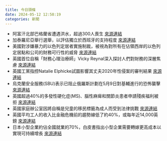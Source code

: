 ```yaml
---
title: 今日頭條
date: 2024-05-12 12:58:19
categories: 新聞            
---
```

- 阿富汗北部巴格蘭省遭遇洪水，超過300人喪生 [來源連結](https://www.theguardian.com/world/article/2024/may/12/afghanistan-flash-floods-kill-more-than-300-as-torrents-of-water-and-mud-crash-through-villages)
- 加泰羅尼亞舉行選舉，以評估獨立於西班牙的支持程度 [來源連結](https://www.theguardian.com/world/article/2024/may/12/catalonia-polls-vote-gauge-support-independence-spain)
- 美國對涉嫌暴力的以色列定居者實施制裁，被視為對所有在佔領西岸的以色列定居點和公司的財務可行性的威脅 [來源連結](https://www.theguardian.com/world/article/2024/may/12/could-new-us-sanctions-threaten-future-of-west-bank-settlements)
- 英國首位自稱「財務心理治療師」Vicky Reynal深入探討人們對財務的深層焦慮 [來源連結](https://www.theguardian.com/science/article/2024/may/12/money-pervades-everything-the-psychotherapist-delving-into-our-deep-anxiety-about-finances)
- 英國工黨指控Natalie Elphicke試圖影響其丈夫2020年性侵案的審判結果 [來源連結](https://www.theguardian.com/politics/article/2024/may/12/labour-natalie-elphicke-lobbying-husband-trial-claims)
- 烏克蘭安全服務(SBU)表示已阻止俄羅斯計劃在5月9日對基輔進行的恐怖襲擊 [來源連結](https://www.theguardian.com/world/article/2024/may/12/ukraine-war-briefing-kyiv-was-9-may-terror-target-says-sbu)
- 英國超過40%的多發性硬化症(MS)、腦性麻痺和關節炎患者申請殘疾福利被拒 [來源連結](https://www.theguardian.com/society/article/2024/may/12/claims-conditions-personal-independence-payments-disability-benefits-cancer-arthritis-amputees)
- 英國家庭辦公室因將自稱是兒童的移民標籤為成人而受到法律挑戰 [來源連結](https://www.theguardian.com/uk-news/article/2024/may/12/home-office-legal-challenge-lone-children-rwanda)
- 英國平均工人的收入比金融危機前的趨勢線低了約40%，或每年近14,000英鎊 [來源連結](https://www.theguardian.com/business/article/2024/may/12/pandemic-impact-wellbeing-mental-health-young-and-economy)
- 日本小型企業約佔全國就業的70%，白皮書指出小型企業需要轉嫁更高成本以實現可持續增長 [來源連結](https://www.japantimes.co.jp/business/2024/05/12/small-firms-raising-wages/)




